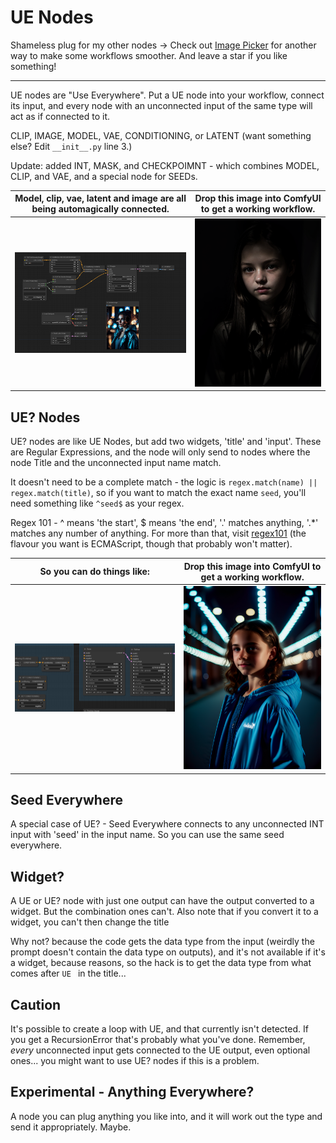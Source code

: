 # UE Nodes

Shameless plug for my other nodes -> Check out [Image Picker](https://github.com/chrisgoringe/cg-image-picker) for another way to make some workflows smoother. And leave a star if you like something!

---

UE nodes are "Use Everywhere". Put a UE node into your workflow, connect its input, and every node with an unconnected input of the same type will act as if connected to it. 

CLIP, IMAGE, MODEL, VAE, CONDITIONING, or LATENT (want something else? Edit `__init__.py` line 3.)

Update: added INT, MASK, and CHECKPOIMNT - which combines MODEL, CLIP, and VAE, and a special node for SEEDs.

| Model, clip, vae, latent and image are all being automagically connected. | Drop this image into ComfyUI to get a working workflow. |
|-|-|
|![workflow](docs/workflow.png)|![portrait](docs/portrait.png)|

## UE? Nodes

UE? nodes are like UE Nodes, but add two widgets, 'title' and 'input'. These are Regular Expressions, and the node will only send to nodes where the node Title and the unconnected input name match. 

It doesn't need to be a complete match - the logic is `regex.match(name) || regex.match(title)`, so if you want to match the exact name `seed`, you'll need something like `^seed$` as your regex.

Regex 101 - ^ means 'the start', $ means 'the end', '.' matches anything, '.*' matches any number of anything. For more than that, visit [regex101](https://regex101.com/) (the flavour you want is ECMAScript, though that probably won't matter).

| So you can do things like: | Drop this image into ComfyUI to get a working workflow. |
|-|-|
|![this](docs/UEQ.png)|![drop](docs/UEQportrait.png)|

## Seed Everywhere

A special case of UE? - Seed Everywhere connects to any unconnected INT input with 'seed' in the input name. So you can use the same seed everywhere.

## Widget?

A UE or UE? node with just one output can have the output converted to a widget. But the combination ones can't. Also note that if you convert it to a widget, you can't then change the title

Why not? because the code gets the data type from the input (weirdly the prompt doesn't contain the data type on outputs), and it's not available if it's a widget, because reasons, so the hack is to get the data type from what comes after `UE ` in the title...

## Caution

It's possible to create a loop with UE, and that currently isn't detected. If you get a RecursionError that's probably what you've done. Remember, *every* unconnected input gets connected to the UE output, even optional ones... you might want to use UE? nodes if this is a problem.

## Experimental - Anything Everywhere?

A node you can plug anything you like into, and it will work out the type and send it appropriately. Maybe.